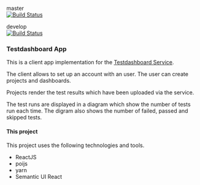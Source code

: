 master<br>
[![Build Status](https://travis-ci.org/abedurftig/tdb-app.svg?branch=master)](https://travis-ci.org/abedurftig/tdb-service)

develop<br>
[![Build Status](https://travis-ci.org/abedurftig/tdb-app.svg?branch=develop)](https://travis-ci.org/abedurftig/tdb-service)

### Testdashboard App

This is a client app implementation for the [Testdashboard Service](https://github.com/abedurftig/tdb-service).

The client allows to set up an account with an user. The user can create projects and dashboards. 

Projects render the test results which have been uploaded via the service. 

The test runs are displayed in a diagram which show the number of tests run each time. The digram also shows the number of failed, passed and skipped tests.

#### This project

This project uses the following technologies and tools.

- ReactJS
- poijs
- yarn
- Semantic UI React
